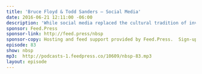 ```yaml
---
title: 'Bruce Floyd & Todd Sanders — Social Media'
date: 2016-06-21 12:11:00 -06:00
description: 'While social media replaced the cultural tradition of inviting friends over for dinner and then subjecting them to a slide show of your vacation, it’s more than that to organizations and companies. It’s communication, promotion, boasting, customer service, brand awareness, and more. Bruce Floyd is the Social Media Manager at University of Florida Athletic Association and Todd Sanders is Director of Social Media at University of Florida. While one covers student athletics and the other covers academia and campus life respectfully, together they cover largest portions of the University of Florida’s social media brand. We ask how they handle social media for two similar, but distinctly different parts of Gator Nation.'
sponsor: Feed.Press
sponsor-link: http://feed.press/nbsp
sponsor-copy: Hosting and feed support provided by Feed.Press.  Sign-up today and try FeedPress on a 14 day trial (no contracts or commitments). Use promo code *nbsp* during checkout to get 10% off your first year.
episode: 83
show: nbsp
mp3:  http://podcasts-1.feedpress.co/10609/nbsp-83.mp3
layout: episode
---
```

